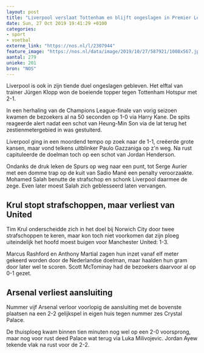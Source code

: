 ```yaml
---
layout: post
title: "Liverpool verslaat Tottenham en blijft ongeslagen in Premier League"
date: Sun, 27 Oct 2019 19:41:29 +0100
categories: 
- sport 
- voetbal 
externe_link: "https://nos.nl/l/2307944"
feature_image: "https://nos.nl/data/image/2019/10/27/587921/1008x567.jpg"
aantal: 279
unieke: 201
bron: "NOS"
---
```


<p>Liverpool is ook in zijn tiende duel ongeslagen gebleven. Het elftal van trainer Jürgen Klopp won de boeiende topper tegen Tottenham Hotspur met 2-1.</p>
<p>In een herhaling van de Champions League-finale van vorig seizoen kwamen de bezoekers al na 50 seconden op 1-0 via Harry Kane. De spits reageerde alert nadat een schot van Heung-Min Son via de lat terug het zestienmetergebied in was gestuiterd.</p>
<p>Liverpool ging in een moordend tempo op zoek naar de 1-1, creëerde grote kansen, maar vond telkens uitblinker Paulo Gazzaniga op z'n weg. Na rust capituleerde de doelman toch op een schot van Jordan Henderson.</p>
<p>Ondanks de druk leken de Spurs op weg naar een punt, tot Serge Aurier met een domme trap op de kuit van Sadio Mané een penalty veroorzaakte. Mohamed Salah benutte de strafschop en schonk Liverpool daarmee de zege. Even later moest Salah zich geblesseerd laten vervangen.</p>
<h2>Krul stopt strafschoppen, maar verliest van United</h2>
<p>Tim Krul onderscheidde zich in het doel bij Norwich City door twee strafschoppen te keren, maar kon toch niet voorkomen dat zijn ploeg uiteindelijk het hoofd moest buigen voor Manchester United: 1-3.</p>
<p>Marcus Rashford en Anthony Martial zagen hun inzet vanaf elf meter gekeerd worden door de Nederlandse doelman, maar haalden hun gram door later wel te scoren. Scott McTominay had de bezoekers daarvoor al op 0-1 gezet.</p>
<h2>Arsenal verliest aansluiting</h2>
<p>Nummer vijf Arsenal verloor voorlopig de aansluiting met de bovenste plaatsen na een 2-2 gelijkspel in eigen huis tegen nummer zes Crystal Palace.</p>
<p>De thuisploeg kwam binnen tien minuten nog wel op een 2-0 voorsprong, maar nog voor rust deed Palace wat terug via Luka Milivojevic. Jordan Ayew tekende vlak na rust voor de 2-2.</p>
